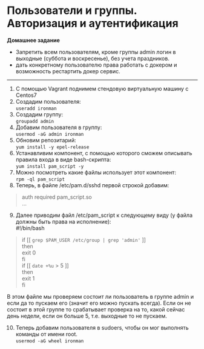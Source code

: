 # Пользователи и группы. Авторизация и аутентификация 
**Домашнее задание**  
- Запретить всем пользователям, кроме группы admin логин в выходные (суббота и воскресенье), без учета праздников.
- дать конкретному пользователю права работать с докером и возможность рестартить докер сервис.

---
1. С помощью Vagrant поднимем стендовую виртуальную машину с Сentos7  
2. Создадим пользователя:  
`useradd ironman`  
3. Создадим группу:  
`groupadd admin`
4. Добавим пользователя в группу:  
`usermod -aG admin ironman`
5. Обновим репозитарий:  
`yum install -y epel-release`  
6. Устанавливим компонент, с помощью которого сможем описывать правила входа в виде bash-скрипта:  
`yum install pam_script -y`
7. Можно посмотреть какие файлы использует этот компонент:  
`rpm -ql pam_script`
8. Теперь, в файле /etc/pam.d/sshd первой строкой добавим:  
> auth required pam_script.so  
> ...

9. Далее приводим файл /etc/pam_script к следующему виду (у файла должны быть права на исполнение):  
#!/bin/bash

> if [[ `grep $PAM_USER /etc/group | grep 'admin'` ]]  
> then  
> exit 0  
> fi  
> if [[ `date +%u` > 5 ]]  
> then  
> exit 1  
> fi  

В этом файле мы проверяем состоит ли пользователь в группе admin и если да то пускаем его (значит его можно пускать всегда). Если он не состоит в этой группе то срабатывает проверка на то, какой сейчас день недели, если он больше 5, т.е. выходные то не пускаем.  

10. Теперь добавим пользователя в sudoers, чтобы он мог выполнять команды от имени root.  
`usermod -aG wheel ironman`
